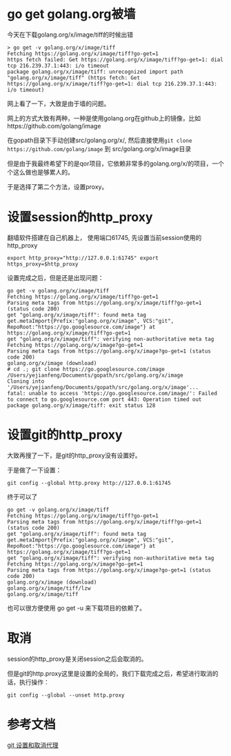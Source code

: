 # go get golang.org被墙

今天在下载golang.org/x/image/tiff的时候出错
```
> go get -v golang.org/x/image/tiff
Fetching https://golang.org/x/image/tiff?go-get=1
https fetch failed: Get https://golang.org/x/image/tiff?go-get=1: dial tcp 216.239.37.1:443: i/o timeout
package golang.org/x/image/tiff: unrecognized import path "golang.org/x/image/tiff" (https fetch: Get https://golang.org/x/image/tiff?go-get=1: dial tcp 216.239.37.1:443: i/o timeout)
```

网上看了一下，大致是由于墙的问题。

网上的方式大致有两种，一种是使用golang.org在github上的镜像，比如https://github.com/golang/image

在gopath目录下手动创建src/golang.org/x/, 然后直接使用`git clone https://github.com/golang/image` 到 src/golang.org/x/image目录

但是由于我最终希望下的是qor项目，它依赖非常多的golang.org/x/的项目，一个个这么做也是够累人的。

于是选择了第二个方法，设置proxy。

# 设置session的http_proxy

翻墙软件搭建在自己机器上， 使用端口61745, 先设置当前session使用的http_proxy

```
export http_proxy="http://127.0.0.1:61745" export https_proxy=$http_proxy
```

设置完成之后，但是还是出现问题：
```
go get -v golang.org/x/image/tiff
Fetching https://golang.org/x/image/tiff?go-get=1
Parsing meta tags from https://golang.org/x/image/tiff?go-get=1 (status code 200)
get "golang.org/x/image/tiff": found meta tag get.metaImport{Prefix:"golang.org/x/image", VCS:"git", RepoRoot:"https://go.googlesource.com/image"} at https://golang.org/x/image/tiff?go-get=1
get "golang.org/x/image/tiff": verifying non-authoritative meta tag
Fetching https://golang.org/x/image?go-get=1
Parsing meta tags from https://golang.org/x/image?go-get=1 (status code 200)
golang.org/x/image (download)
# cd .; git clone https://go.googlesource.com/image /Users/yejianfeng/Documents/gopath/src/golang.org/x/image
Cloning into '/Users/yejianfeng/Documents/gopath/src/golang.org/x/image'...
fatal: unable to access 'https://go.googlesource.com/image/': Failed to connect to go.googlesource.com port 443: Operation timed out
package golang.org/x/image/tiff: exit status 128
```

# 设置git的http_proxy

大致再搜了一下，是git的http_proxy没有设置好。

于是做了一下设置：
```
git config --global http.proxy http://127.0.0.1:61745
```

终于可以了
```
go get -v golang.org/x/image/tiff
Fetching https://golang.org/x/image/tiff?go-get=1
Parsing meta tags from https://golang.org/x/image/tiff?go-get=1 (status code 200)
get "golang.org/x/image/tiff": found meta tag get.metaImport{Prefix:"golang.org/x/image", VCS:"git", RepoRoot:"https://go.googlesource.com/image"} at https://golang.org/x/image/tiff?go-get=1
get "golang.org/x/image/tiff": verifying non-authoritative meta tag
Fetching https://golang.org/x/image?go-get=1
Parsing meta tags from https://golang.org/x/image?go-get=1 (status code 200)
golang.org/x/image (download)
golang.org/x/image/tiff/lzw
golang.org/x/image/tiff
```

也可以很方便使用 go get -u 来下载项目的依赖了。


# 取消

session的http_proxy是关闭session之后会取消的。

但是git的http.proxy这里是设置的全局的，我们下载完成之后，希望进行取消的话，执行操作：
```
git config --global --unset http.proxy
```

# 参考文档
[git 设置和取消代理](https://gist.github.com/laispace/666dd7b27e9116faece6)
